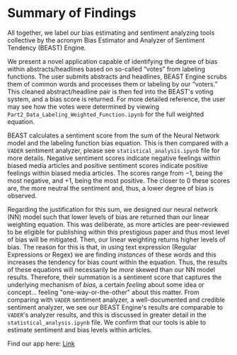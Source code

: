 # Summary of Findings

All together, we label our bias estimating and sentiment analyzing tools collective by the acronym Bias Estimator and Analyzer of Sentiment Tendency (BEAST) Engine.

We present a novel application capable of identifying the degree of bias within abstracts/headlines based on so-called “votes” from labeling functions. The user submits abstracts and headlines, BEAST Engine scrubs them of common words and processes them or labeling by our “voters.” This cleaned abstract/headline pair is then fed into the BEAST's voting system, and a bias score is returned. For more detailed reference, the user may see how the votes were determined by viewing `Part2_Data_Labeling_Weighted_Function.ipynb` for the full weighted equation. 

BEAST calculates a sentiment score from the sum of the Neural Network model and the labeling function bias equation. This is then compared with a `VADER` sentiment analyzer, please see `statistical_analysis.ipynb` file for more details. Negative sentiment scores indicate negative feelings within biased media articles and positive sentiment scores indicate positive feelings within biased media articles. The scores range from $-1$, being the most negative, and $+1$, being the most positive. The closer to $0$ these scores are, the more neutral the sentiment and, thus, a lower degree of bias is observed. 

Regarding the justification for this sum, we designed our neural network (NN) model such that lower levels of bias are returned than our linear weighting equation. This was deliberate, as more articles are peer-reviewed to be eligible for publishing within this prestigious paper and thus most level of bias will be mitigated. Then, our linear weighting returns higher levels of bias. The reason for this is that, in using text expression (Regular Expressions or Regex) we are finding $\textit{instances}$ of these words and this increases the tendency for bias count within the equation. Thus, the results of these equations will necessarily be $\textit{more}$ skewed than our NN model results. Therefore, their summation is a sentiment score that captures the underlying mechanism of $\textit{bias}$, a certain $\textit{feeling}$ about some idea or concept... feeling "one-way-or-the-other" about this matter. From comparing with `VADER` sentiment analyzer, a well-documented and credible sentiment analyzer, we see our BEAST Engine's results are comparable to `VADER`'s analyzer results, and this is discussed in greater detail in the `statistical_analysis.ipynb` file. We confirm that our tools is able to estimate sentiment and bias levels within articles.  

Find our app here: [Link](https://beastengine.streamlit.app) 
